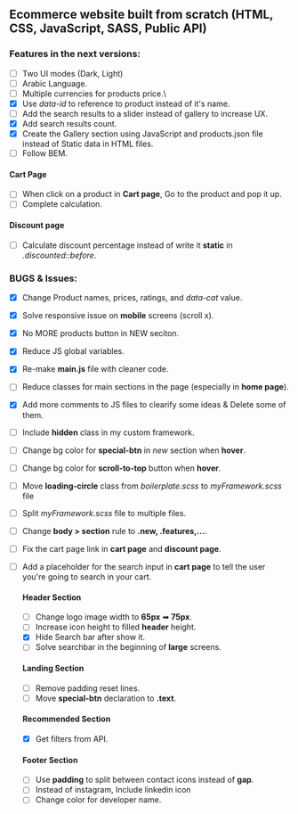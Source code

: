## Ecommerce website built from scratch (HTML, CSS, JavaScript, SASS, Public API)

### Features in the next versions:

- [ ] Two UI modes (Dark, Light)
- [ ] Arabic Language.
- [ ] Multiple currencies for products price.\
- [x] Use _data-id_ to reference to product instead of it's name.
- [ ] Add the search results to a slider instead of gallery to increase UX.
- [x] Add search results count.
- [x] Create the Gallery section using JavaScript and products.json file instead of Static data in HTML files.
- [ ] Follow BEM.

#### Cart Page

- [ ] When click on a product in **Cart page**, Go to the product and pop it up.
- [ ] Complete calculation.

#### Discount page

- [ ] Calculate discount percentage instead of write it **static** in _.discounted::before_.

### BUGS & Issues:

- [x] Change Product names, prices, ratings, and _data-cat_ value.
- [x] Solve responsive issue on **mobile** screens (scroll x).
- [x] No MORE products button in NEW seciton.
- [x] Reduce JS global variables.
- [x] Re-make **main.js** file with cleaner code.
- [ ] Reduce classes for main sections in the page (especially in **home page**).
- [x] Add more comments to JS files to clearify some ideas & Delete some of them.
- [ ] Include **hidden** class in my custom framework.
- [ ] Change bg color for **special-btn** in _new_ section when **hover**.
- [ ] Change bg color for **scroll-to-top** button when **hover**.
- [ ] Move **loading-circle** class from _boilerplate.scss_ to _myFramework.scss_ file
- [ ] Split _myFramework.scss_ file to multiple files.
- [ ] Change **body > section** rule to **.new, .features,...**.
- [ ] Fix the cart page link in **cart page** and **discount page**.
- [ ] Add a placeholder for the search input in **cart page** to tell the user you're going to search in your cart.

  #### Header Section

  - [ ] Change logo image width to **65px** ➡ **75px**.
  - [ ] Increase icon height to filled **header** height.
  - [x] Hide Search bar after show it.
  - [ ] Solve searchbar in the beginning of **large** screens.

  #### Landing Section

  - [ ] Remove padding reset lines.
  - [ ] Move **special-btn** declaration to **.text**.

  #### Recommended Section

  - [x] Get filters from API.

  #### Footer Section

  - [ ] Use **padding** to split between contact icons instead of **gap**.
  - [ ] Instead of instagram, Include linkedin icon
  - [ ] Change color for developer name.
